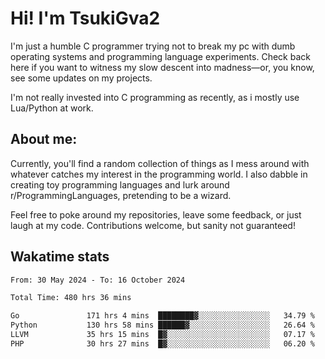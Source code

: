 # Hi! I'm TsukiGva2

I'm just a humble C programmer trying not to break my pc with dumb operating systems and programming language experiments. Check back here if you want to witness my slow descent into madness—or, you know, see some updates on my projects.

I'm not really invested into C programming as recently, as i mostly use Lua/Python at work.

## About me:

Currently, you'll find a random collection of things as I mess around with whatever catches my interest in the programming world. I also dabble in creating toy programming languages and lurk around r/ProgrammingLanguages, pretending to be a wizard.

Feel free to poke around my repositories, leave some feedback, or just laugh at my code. Contributions welcome, but sanity not guaranteed!

## Wakatime stats
<!--START_SECTION:waka-->

```txt
From: 30 May 2024 - To: 16 October 2024

Total Time: 480 hrs 36 mins

Go               171 hrs 4 mins  ████████▓░░░░░░░░░░░░░░░░   34.79 %
Python           130 hrs 58 mins ██████▓░░░░░░░░░░░░░░░░░░   26.64 %
LLVM             35 hrs 15 mins  █▓░░░░░░░░░░░░░░░░░░░░░░░   07.17 %
PHP              30 hrs 27 mins  █▓░░░░░░░░░░░░░░░░░░░░░░░   06.20 %
```

<!--END_SECTION:waka-->
